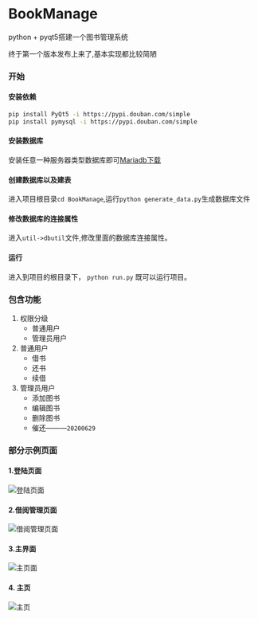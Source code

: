 # BookManage
python + pyqt5搭建一个图书管理系统

终于第一个版本发布上来了,基本实现都比较简陋

### 开始
#### 安装依赖
```sh
pip install PyQt5 -i https://pypi.douban.com/simple
pip install pymysql -i https://pypi.douban.com/simple 
```

#### 安装数据库
安装任意一种服务器类型数据库即可[Mariadb下载](https://mariadb.org/)
#### 创建数据库以及建表
进入项目根目录`cd BookManage`,运行`python generate_data.py`生成数据库文件 

#### 修改数据库的连接属性
进入`util->dbutil`文件,修改里面的数据库连接属性。

#### 运行
进入到项目的根目录下，
`python run.py`
既可以运行项目。

### 包含功能
1. 权限分级
    - 普通用户
    - 管理员用户
2. 普通用户
    - 借书
    - 还书
    - 续借
3. 管理员用户
    - 添加图书
    - 编辑图书
    - 删除图书
    - 催还———`20200629`

### 部分示例页面
#### 1.登陆页面
![登陆页面](https://github.com/weijiang1994/BookManage/blob/master/screenshoot/login.png)
#### 2.借阅管理页面
![借阅管理页面](https://github.com/weijiang1994/BookManage/blob/master/screenshoot/borrow_book.png)
#### 3.主界面
![主页面](https://github.com/weijiang1994/BookManage/blob/master/screenshoot/main.png)
#### 4. 主页
![主页](https://github.com/weijiang1994/BookManage/blob/master/screenshoot/homepage.png)

